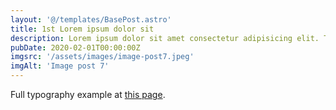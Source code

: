 ```yaml
---
layout: '@/templates/BasePost.astro'
title: 1st Lorem ipsum dolor sit
description: Lorem ipsum dolor sit amet consectetur adipisicing elit. Tenetur vero esse non molestias eos excepturi.
pubDate: 2020-02-01T00:00:00Z
imgsrc: '/assets/images/image-post7.jpeg'
imgAlt: 'Image post 7'
---
```


Full typography example at [this page](./sixth-post).
